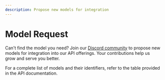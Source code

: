 ```yaml
---
description: Propose new models for integration
---
```


# Model Request

Can't find the model you need? Join our [Discord community](https://discord.gg/vayNtU9ThM) to propose new models for integration into our API offerings. Your contributions help us grow and serve you better.

For a complete list of models and their identifiers, refer to the table provided in the API documentation.
